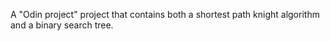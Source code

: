 A "Odin project" project that contains both a shortest path knight algorithm and a binary search tree.
